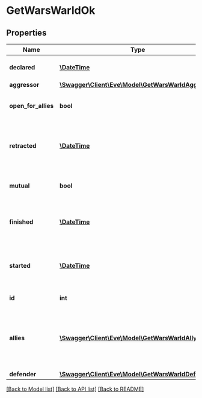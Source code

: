# GetWarsWarIdOk

## Properties
Name | Type | Description | Notes
------------ | ------------- | ------------- | -------------
**declared** | [**\DateTime**](\DateTime.md) | Time that the war was declared | 
**aggressor** | [**\Swagger\Client\Eve\Model\GetWarsWarIdAggressor**](GetWarsWarIdAggressor.md) |  | 
**open_for_allies** | **bool** | Is the war currently open for allies or not | 
**retracted** | [**\DateTime**](\DateTime.md) | Time the war was retracted but both sides could still shoot each other | [optional] 
**mutual** | **bool** | Was the war declared mutual by both parties | 
**finished** | [**\DateTime**](\DateTime.md) | Time the war ended and shooting was no longer allowed | [optional] 
**started** | [**\DateTime**](\DateTime.md) | Time when the war started and both sides could shoot each other | [optional] 
**id** | **int** | ID of the specified war | 
**allies** | [**\Swagger\Client\Eve\Model\GetWarsWarIdAlly[]**](GetWarsWarIdAlly.md) | allied corporations or alliances, each object contains either corporation_id or alliance_id | [optional] 
**defender** | [**\Swagger\Client\Eve\Model\GetWarsWarIdDefender**](GetWarsWarIdDefender.md) |  | 

[[Back to Model list]](../README.md#documentation-for-models) [[Back to API list]](../README.md#documentation-for-api-endpoints) [[Back to README]](../README.md)


